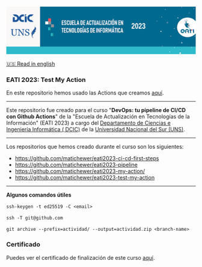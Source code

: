 <p align="center"><img src="assets/banner.png"></img></p>

[🇺🇸 Read in english](README.md)

### EATI 2023: Test My Action

En este repositorio hemos usado las Actions que creamos [aquí](https://github.com/matichewer/eati2023-my-action).

---

Este repositorio fue creado para el curso "**DevOps: tu pipeline de CI/CD con Github Actions**" de la "Escuela de Actualización en Tecnologías de la Información" (EATI 2023) a cargo del [Departamento de Ciencias e Ingeniería Informática ( DCIC)](https://cs.uns.edu.ar/) de la [Universidad Nacional del Sur (UNS)](https://uns.edu.ar/).

---

Los repositorios que hemos creado durante el curso son los siguientes:
- https://github.com/matichewer/eati2023-ci-cd-first-steps
- https://github.com/matichewer/eati2023-pipeline
- https://github.com/matichewer/eati2023-my-action/
- https://github.com/matichewer/eati2023-test-my-action

---

**Algunos comandos útiles**
```
ssh-keygen -t ed25519 -C <email>
```
```
ssh -T git@github.com
```
```
git archive --prefix=actividad/ --output=actividad.zip <branch-name>
```


### Certificado

Puedes ver el certificado de finalización de este curso [aquí](https://drive.google.com/file/d/1ObGCOL_tFuuZWA6ajZJmbZpprKPXbacM/view).
